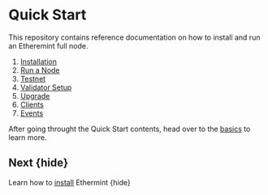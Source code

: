 <!--
order: false
parent:
  order: 2
-->

# Quick Start

This repository contains reference documentation on how to install and run an Etheremint full node.

1. [Installation](./run_node.md)
2. [Run a Node](./run_node.md)
3. [Testnet](./testnet.md)
4. [Validator Setup](./validator-setup.md)
5. [Upgrade](./upgrade.md)
6. [Clients](./clients.md)
7. [Events](./events.md)

After going throught the Quick Start contents, head over to the [basics](./../basics/README.md) to learn more.

## Next {hide}

Learn how to [install](./../quickstart/intallation.md) Ethermint {hide}
